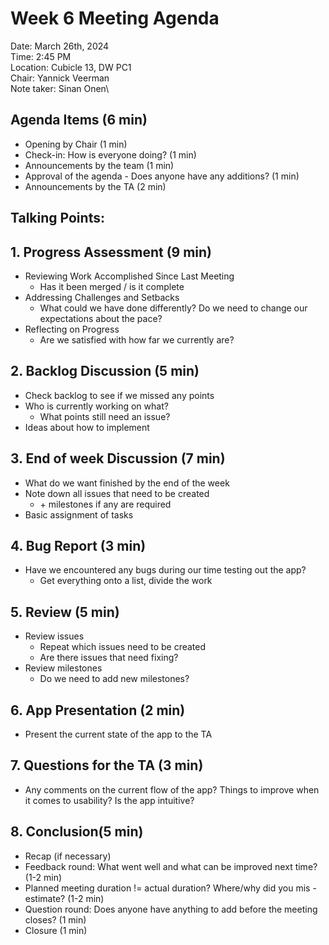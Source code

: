# Week 6 Meeting Agenda

Date:           March 26th, 2024\
Time:           2:45 PM\
Location:       Cubicle 13, DW PC1\
Chair:          Yannick Veerman\
Note taker:     Sinan Onen\

## Agenda Items (6 min)
- Opening by Chair (1 min)
- Check-in: How is everyone doing? (1 min)
- Announcements by the team (1 min)
- Approval of the agenda - Does anyone have any additions? (1 min)
- Announcements by the TA (2 min)

## Talking Points:

## 1. Progress Assessment (9 min)
- Reviewing Work Accomplished Since Last Meeting
    - Has it been merged / is it complete
- Addressing Challenges and Setbacks
    - What could we have done differently? Do we need to change our expectations about the pace? 
- Reflecting on Progress
    - Are we satisfied with how far we currently are?

## 2. Backlog Discussion (5 min)
- Check backlog to see if we missed any points
- Who is currently working on what?
    - What points still need an issue?
- Ideas about how to implement

## 3. End of week Discussion (7 min)
- What do we want finished by the end of the week
- Note down all issues that need to be created
    - \+ milestones if any are required
- Basic assignment of tasks

## 4. Bug Report (3 min)
- Have we encountered any bugs during our time testing out the app?
    - Get everything onto a list, divide the work

## 5. Review (5 min)
- Review issues
    - Repeat which issues need to be created
    - Are there issues that need fixing?
- Review milestones
    - Do we need to add new milestones?

## 6. App Presentation (2 min)
- Present the current state of the app to the TA

## 7. Questions for the TA (3 min)
- Any comments on the current flow of the app? Things to improve when it comes to usability? Is the app intuitive?

## 8. Conclusion(5 min)
- Recap (if necessary)
- Feedback round: What went well and what can be improved next time? (1-2 min)
- Planned meeting duration != actual duration? Where/why did you mis -estimate? (1-2 min)
- Question round: Does anyone have anything to add before the meeting closes? (1 min)
- Closure (1 min)
